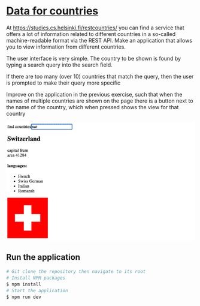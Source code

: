 # [Data for countries](https://fullstackopen.com/en/part2/adding_styles_to_react_app#exercises-2-18-2-20)

At https://studies.cs.helsinki.fi/restcountries/ you can find a service that offers a lot of information related to different countries in a so-called machine-readable format via the REST API. Make an application that allows you to view information from different countries.

The user interface is very simple. The country to be shown is found by typing a search query into the search field.

If there are too many (over 10) countries that match the query, then the user is prompted to make their query more specific

Improve on the application in the previous exercise, such that when the names of multiple countries are shown on the page there is a button next to the name of the country, which when pressed shows the view for that country

![Alt text](images/19c3.png)

## Run the application 

```bash
# Git clone the repository then navigate to its root
# Install NPM packages
$ npm install
# Start the application
$ npm run dev
```
